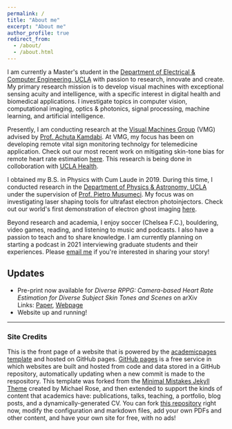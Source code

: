 ```yaml
---
permalink: /
title: "About me"
excerpt: "About me"
author_profile: true
redirect_from: 
  - /about/
  - /about.html
---
```


I am currently a Master's student in the [Department of Electrical & Computer Engineering, UCLA](https://www.ee.ucla.edu/) with passion to research, innovate and create.
My primary research mission is to develop visual machines with exceptional sensing acuity and intelligence, with a specific interest in digital health and biomedical applications. 
I investigate topics in computer vision, computational imaging, optics & photonics, signal processing, machine learning, and artificial intelligence. 

Presently, I am conducting research at the [Visual Machines Group](https://visual.ee.ucla.edu/) (VMG) advised by [Prof. Achuta Kamdabi](https://www.ee.ucla.edu/achuta-kadambi/). 
At VMG, my focus has been on developing remote vital sign monitoring technolgy for telemedicine application. Check out our most recent work on mitigating skin-tone bias for remote 
heart rate estimation [here](/publication/2020-10-24-diverse-rppg). This research is being done in colloboration with [UCLA Health](https://www.uclahealth.org/). 

I obtained my B.S. in Physics with Cum Laude in 2019. During this time, I conducted research in the [Department of Physics & Astronomy, UCLA](https://www.pa.ucla.edu/) under the supervision 
of [Prof. Pietro Musumeci](https://www.pa.ucla.edu/faculty-websites/musumeci.html). My focus was on investigating laser shaping tools for ultrafast electron photoinjectors. Check out 
our world's first demonstration of electron ghost imaging [here](/publication/2018-09-11-electron-ghost-imaging). 

Beyond research and academia, I enjoy soccer (Chelsea F.C.), bouldering, video games, reading, and listening to music and podcasts. I also have a passion to teach and to share knowledge. I am 
currently planning on starting a podcast in 2021 interviewing graduate students and their experiences. Please [email me](mailto:krish@kabra.com) if you're interested in sharing your story!

## Updates
* Pre-print now available for *Diverse RPPG: Camera-based Heart Rate Estimation for Diverse Subject Skin Tones and Scenes* on arXiv <br> 
Links: [Paper](https://arxiv.org/abs/2010.12769), [Webpage](https://visual.ee.ucla.edu/diverse_rppg.htm)
* Website up and running! 

-------------------------

### Site Credits
This is the front page of a website that is powered by the [academicpages template](https://github.com/academicpages/academicpages.github.io) and hosted on GitHub pages. 
[GitHub pages](https://pages.github.com) is a free service in which websites are built and hosted from code and data stored in a GitHub repository, automatically updating
when a new commit is made to the respository. This template was forked from the [Minimal Mistakes Jekyll Theme](https://mmistakes.github.io/minimal-mistakes/) created by Michael Rose, 
and then extended to support the kinds of content that academics have: publications, talks, teaching, a portfolio, blog posts, and a dynamically-generated CV. You can fork 
[this repository](https://github.com/academicpages/academicpages.github.io) right now, modify the configuration and markdown files, add your own PDFs and other content, and have your
own site for free, with no ads! 